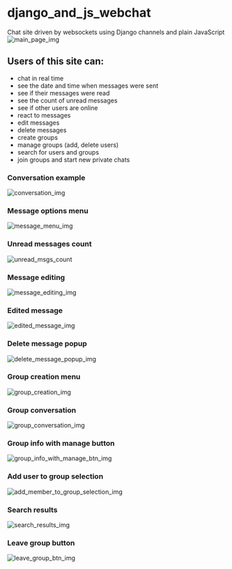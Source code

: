 # django_and_js_webchat

Chat site driven by websockets using Django channels and plain JavaScript
![main_page_img](https://github.com/user-attachments/assets/d1f0b984-6d59-489a-bb66-9256f01dee3f)

## Users of this site can:
* chat in real time
* see the date and time when messages were sent
* see if their messages were read
* see the count of unread messages
* see if other users are online
* react to messages
* edit messages
* delete messages
* create groups
* manage groups (add, delete users)
* search for users and groups
* join groups and start new private chats


### Conversation example
![conversation_img](https://github.com/user-attachments/assets/14f8f198-8ac5-472b-9e1c-92567134929d)

### Message options menu
![message_menu_img](https://github.com/user-attachments/assets/5d204293-3ca9-4c33-bf86-cf8c21a38374)

### Unread messages count
![unread_msgs_count](https://github.com/user-attachments/assets/9993667b-de62-49e9-83fc-0cf2cb9e7245)

### Message editing
![message_editing_img](https://github.com/user-attachments/assets/9c1b993c-fc68-4bb2-8eff-93612ea22ef3)

### Edited message
![edited_message_img](https://github.com/user-attachments/assets/176be442-b6ac-4b08-8f14-893448d4ab56)

### Delete message popup
![delete_message_popup_img](https://github.com/user-attachments/assets/0cbaacb1-945a-475f-be74-3cbfa1535fbc)

### Group creation menu
![group_creation_img](https://github.com/user-attachments/assets/fed304e7-7f69-4740-b1e5-181e91a33f9e)

### Group conversation
![group_conversation_img](https://github.com/user-attachments/assets/f0fd1d77-461a-4e7f-aeda-3c81e24bd702)

### Group info with manage button
![group_info_with_manage_btn_img](https://github.com/user-attachments/assets/e375c5fd-c249-45b8-9f2a-dfbb05334e78)

### Add user to group selection
![add_member_to_group_selection_img](https://github.com/user-attachments/assets/cd87eb33-f1d3-4696-ba79-e0046c8f160c)

### Search results
![search_results_img](https://github.com/user-attachments/assets/00c5f525-cbef-40e3-b5ab-d22e4d12e850)

### Leave group button
![leave_group_btn_img](https://github.com/user-attachments/assets/030724e7-0c7b-467d-9a2f-6ea561036758)

